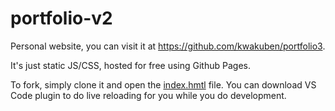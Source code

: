 # portfolio-v2

Personal website, you can visit it at https://github.com/kwakuben/portfolio3.  

It's just static JS/CSS, hosted for free using Github Pages.

To fork, simply clone it and open the [index.hmtl](./index.html) file.  You can download VS Code plugin to do live reloading for you while you do development.
